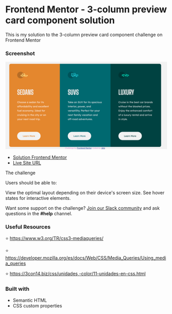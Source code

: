 # Frontend Mentor - 3-column preview card component solution

This is my solution to the 3-column preview card component challenge on Frontend Mentor


### Screenshot

![PREVIEW](images/Screenshot_3_column_card.png)



- [Solution Frontend Mentor](https://www.frontendmentor.io/profile/JCJetz)
- [Live Site URL](https://jcjetz.github.io/3-column-preview-card-component/)



The challenge

Users should be able to:

View the optimal layout depending on their device's screen size.
See hover states for interactive elements.




Want some support on the challenge? [Join our Slack community](https://www.frontendmentor.io/slack) and ask questions in the **#help** channel.



### Useful Resources 

⭐ https://www.w3.org/TR/css3-mediaqueries/

⭐ https://developer.mozilla.org/es/docs/Web/CSS/Media_Queries/Using_media_queries

⭐ https://3con14.biz/css/unidades,-color/11-unidades-en-css.html



### Built with

- Semantic HTML
- CSS custom properties

















